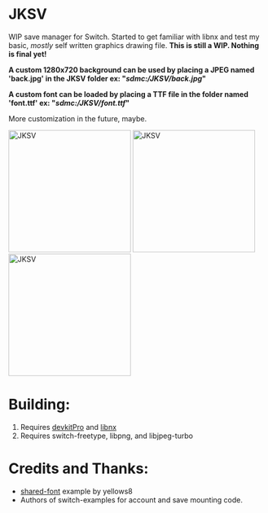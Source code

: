 # JKSV

WIP save manager for Switch. Started to get familiar with libnx and test my basic, _mostly_ self written graphics drawing file. **This is still a WIP. Nothing is final yet!**

**A custom 1280x720 background can be used by placing a JPEG named 'back.jpg' in the JKSV folder ex: "_sdmc:/JKSV/back.jpg_"**

**A custom font can be loaded by placing a TTF file in the folder named 'font.ttf' ex: "_sdmc:/JKSV/font.ttf_"**

More customization in the future, maybe.

<img src="https://dl.dropboxusercontent.com/s/wk5igkkdt89ytob/JKSV.jpg" alt="JKSV" width="240"></img>
<img src="https://dl.dropboxusercontent.com/s/xaqycf724p8ut2n/JKSV_3.jpg" alt="JKSV" width="240"></img>
<img src="https://dl.dropboxusercontent.com/s/e5qvbiz88hsrtbc/JKSV_2.jpg" alt="JKSV" width="240"></img>


# Building:
1. Requires [devkitPro](https://devkitpro.org/) and [libnx](https://github.com/switchbrew/libnx)
2. Requires switch-freetype, libpng, and libjpeg-turbo

# Credits and Thanks:
* [shared-font](https://github.com/switchbrew/switch-portlibs-examples) example by yellows8
* Authors of switch-examples for account and save mounting code.
